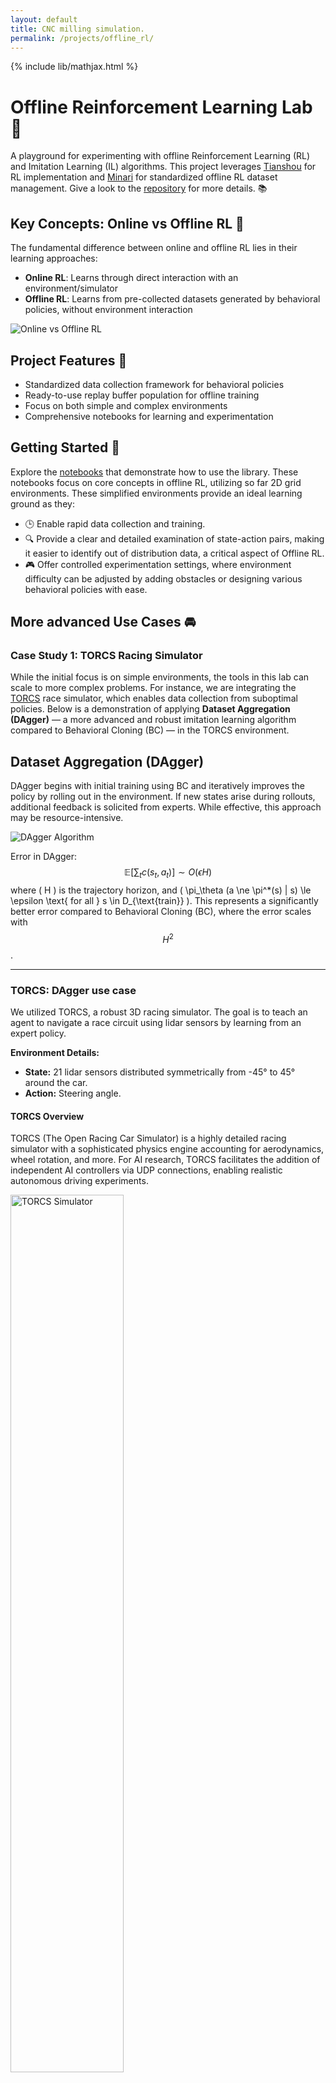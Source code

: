 ```yaml
---
layout: default
title: CNC milling simulation. 
permalink: /projects/offline_rl/
---
```

{% include lib/mathjax.html %}

# Offline Reinforcement Learning Lab 🚀

A playground for experimenting with offline Reinforcement Learning (RL) and Imitation Learning (IL) algorithms.
This project leverages [Tianshou](https://github.com/thu-ml/tianshou) for RL implementation and 
[Minari](https://github.com/Farama-Foundation/Minari) for standardized offline RL dataset management. Give a look to the 
[repository](...) for more details. 📚

## Key Concepts: Online vs Offline RL 🧠
The fundamental difference between online and offline RL lies in their learning approaches:
- **Online RL**: Learns through direct interaction with an environment/simulator
- **Offline RL**: Learns from pre-collected datasets generated by behavioral policies, without environment interaction

![Online vs Offline RL](../../assets/img/90_online_vs_offline.png)

## Project Features 🔧
- Standardized data collection framework for behavioral policies
- Ready-to-use replay buffer population for offline training
- Focus on both simple and complex environments
- Comprehensive notebooks for learning and experimentation

## Getting Started 🏁
Explore the [notebooks](link-to-notebooks) that demonstrate how to use the library. These notebooks focus on core 
concepts in offline RL, utilizing so far 2D grid environments. These simplified environments provide an ideal learning 
ground as they:
- 🕒 Enable rapid data collection and training.
- 🔍 Provide a clear and detailed examination of state-action pairs, making it easier to identify out of distribution data,
  a critical aspect of Offline RL.
- 🎮 Offer controlled experimentation settings, where environment difficulty can be adjusted by adding obstacles or 
  designing various behavioral policies with ease. 

## More advanced Use Cases 🚘

### Case Study 1: TORCS Racing Simulator

While the initial focus is on simple environments, the tools in this lab can scale to more complex problems. 
For instance, we are integrating the [TORCS](...) race simulator, which enables data collection from suboptimal 
policies. Below is a demonstration of applying **Dataset Aggregation (DAgger)** — a more advanced and robust imitation 
learning algorithm compared to Behavioral Cloning (BC) — in the TORCS environment.

## Dataset Aggregation (DAgger)

DAgger begins with initial training using BC and iteratively improves the policy by rolling out in the environment. 
If new states arise during rollouts, additional feedback is solicited from experts. While effective, this approach 
may be resource-intensive. 

<img src="../../assets/img/93_dagger_pseudocode.png" alt="DAgger Algorithm">

Error in DAgger:
$$ \mathbb{E} \left[ \sum_t c(s_t, a_t) \right] \sim O(\epsilon H) $$
where \( H \) is the trajectory horizon, 
and \( \pi_\theta (a \ne \pi^*(s) | s) \le \epsilon \text{ for all } s \in D_{\text{train}} \). This represents a 
significantly better error compared to Behavioral Cloning (BC), where the error scales with $$H^2$$.


---

### TORCS: DAgger use case
We utilized TORCS, a robust 3D racing simulator. The goal is to teach an agent to navigate a race circuit using lidar 
sensors by learning from an expert policy. 

**Environment Details:**
- **State:** 21 lidar sensors distributed symmetrically from -45° to 45° around the car.
- **Action:** Steering angle.

#### TORCS Overview
TORCS (The Open Racing Car Simulator) is a highly detailed racing simulator with a sophisticated physics engine 
accounting for aerodynamics, wheel rotation, and more. For AI research, TORCS facilitates the addition of independent
AI controllers via UDP connections, enabling realistic autonomous driving experiments.

<img src="../../assets/img/93_TORCS_simulator.png" alt="TORCS Simulator" width=60%>

---

## Results: DAgger in Action

Remember what we need to do:

<img src="../../assets/img/93_DAGGER.jpg" alt="TORCS Simulator" width=60%>


### 1. Expert Driver
As shown in the video below, the expert (human) driver demonstrates optimal performance.

<html lang="en">
<head>
    <meta charset="UTF-8">
    <meta name="viewport" content="width=device-width, initial-scale=1.0">
    <title>Video Section Example</title>
    <style>
        /* Styles for the video container */
        .video-container {
            text-align: left;
            margin: 10px 0;
        }
    </style>
</head>
<body>
    <!-- Video Section -->
    <div class="video-container">
        <video width="340" height="360" controls>
            <source src="../../assets/videos/expert_driver_dagger.webm" type="video/webm">
            Your browser does not support the video tag.
        </video>
    </div>
</body>
</html>


### 2. Drunk Driver (Behavior Policy)
A suboptimal policy (the "drunk driver") collects data, providing a starting point for offline RL.

<html lang="en">
<head>
    <meta charset="UTF-8">
    <meta name="viewport" content="width=device-width, initial-scale=1.0">
    <title>Video Section Example</title>
    <style>
        /* Styles for the video container */
        .video-container {
            text-align: left;
            margin: 10px 0;
        }
    </style>
</head>
<body>
    <!-- Video Section -->
    <div class="video-container">
        <video width="340" height="360" controls>
            <source src="../../assets/videos/suboptimal_driver_dagger.webm" type="video/webm">
            Your browser does not support the video tag.
        </video>
    </div>
</body>
</html>


### 3. DAgger Improvement
By incorporating expert corrections into the dataset during rollouts, the policy rapidly improves, 
achieving near-expert performance after just a few iterations.

Using expert driver knowledge (first video) to correct the behavioral policy state-action wrong pairs (second video)
after just 4 laps we are able to learn the expert policy, as shown in the next video. 


<html lang="en">
<head>
    <meta charset="UTF-8">
    <meta name="viewport" content="width=device-width, initial-scale=1.0">
    <title>Video Section Example</title>
    <style>
        /* Styles for the video container */
        .video-container {
            text-align: left;
            margin: 10px 0;
        }
    </style>
</head>
<body>
    <!-- Video Section -->
    <div class="video-container">
        <video width="340" height="360" controls>
            <source src="../../assets/videos/optimal_dagger_policy.webm" type="video/webm">
            Your browser does not support the video tag.
        </video>
    </div>
</body>
</html>


---

## In Summary

DAgger is a powerful algorithm, but it requires access to an expert, which can be very costly. Offline RL aims to 
achieve a similar goal; however, if certain state-action pairs are missing from your dataset, it becomes challenging 
for the algorithm to infer or recreate them. In Offline RL, the goal is to go out of distribution in a controlled 
manner. For more details, refer to the notebooks in the repository. 

Since the data collected in the previous exercise is quite bad, this example will be particularly challenging for 
Offline RL. You should try to collect a better-quality dataset to improve performance.

---

## Example: BCQ (Batch Constrained Q-Learning)

In the example below, we apply the **BCQ (Batch Constrained Q-Learning)** offline RL algorithm to a dataset collected 
from a suboptimal policy that is not too bad, but as shown in the video below, it fails to make the first curve and 
collides. 

<html lang="en">
<head>
    <meta charset="UTF-8">
    <meta name="viewport" content="width=device-width, initial-scale=1.0">
    <title>Video Section Example</title>
    <style>
        /* Styles for the video container */
        .video-container {
            text-align: left;
            margin: 10px 0;
        }
    </style>
</head>
<body>
    <!-- Video Section -->
    <div class="video-container">
        <video width="340" height="360" controls>
            <source src="../../assets/videos/suboptimal_policy_bcq.webm" type="video/webm">
            Your browser does not support the video tag.
        </video>
    </div>
</body>
</html>


Consequently, the state-action pair required to avoid the collision and navigate the curve correctly is 
missing from the dataset. Offline RL algorithms employ various techniques to infer or create such missing states to 
minimize the reward penalty.  

In this case, our reward is a penalty if any of the lidar sensors detect an imminent collision.

As shown in the video below, after just one epoch, the offline RL algorithm successfully learned to create the 
missing state-action pairs, enabling it to navigate the curve quite well. As mentioned earlier, the policy will 
#continue to improve with additional training. However, if there is a significant gap between the optimal 
state-action pairs and the collected ones, this poses a considerable challenge. In such cases, the most practical 
approach would be to return to the initial stage and collect higher-quality data in those specific regimes.


<html lang="en">
<head>
    <meta charset="UTF-8">
    <meta name="viewport" content="width=device-width, initial-scale=1.0">
    <title>Video Section Example</title>
    <style>
        /* Styles for the video container */
        .video-container {
            text-align: left;
            margin: 10px 0;
        }
    </style>
</head>
<body>
    <!-- Video Section -->
    <div class="video-container">
        <video width="340" height="360" controls>
            <source src="../../assets/videos/BCQ_optimal_policy.webm" type="video/webm">
            Your browser does not support the video tag.
        </video>
    </div>
</body>
</html>


---

## Future Work
- Expand the library to include additional high-dimensional environments.
- Explore Imitation Learning/ Offline RL with transformers like architectures.

Stay tuned for updates, and feel free to explore the repository and contribute to this evolving Offline RL Lab!


---


<a href="/ivan-homepage/">
    <button style="padding:10px 20px; background-color:#007BFF; color:white; border:none; border-radius:5px; cursor:pointer;">
        Back to Home
    </button>
</a>



<!-- Place this code block at the end of your Markdown file -->
<style>
    .lightbox-image {
        display: inline-block;
        margin: 10px;
        cursor: pointer;
    }
    
    .lightbox-image img {
        max-width: 300px;
        transition: transform 0.3s ease;
        display: block;
    }
    
    .lightbox-image img:hover {
        transform: scale(1.05);
    }
    
    #global-lightbox {
        display: none;
        position: fixed;
        z-index: 9999;
        left: 0;
        top: 0;
        width: 100%;
        height: 100%;
        background-color: rgba(0, 0, 0, 0.9);
        justify-content: center;
        align-items: center;
    }
    
    #global-lightbox img {
        max-width: 90%;
        max-height: 90vh;
        object-fit: contain;
    }
    
    #lightbox-close {
        position: absolute;
        top: 20px;
        right: 30px;
        color: white;
        font-size: 30px;
        cursor: pointer;
        font-weight: bold;
    }
</style>

<!-- Single lightbox container for all images -->
<div id="global-lightbox">
    <span id="lightbox-close">&times;</span>
    <img id="lightbox-current-image" src="" alt="">
</div>

<script>
    // Create lightbox container if it doesn't exist
    if (!document.getElementById('global-lightbox')) {
        const lightboxHTML = `
            <div id="global-lightbox">
                <span id="lightbox-close">&times;</span>
                <img id="lightbox-current-image" src="" alt="">
            </div>
        `;
        document.body.insertAdjacentHTML('beforeend', lightboxHTML);
    }

    // Initialize lightbox functionality
    function initializeLightbox() {
        const lightbox = document.getElementById('global-lightbox');
        const lightboxImage = document.getElementById('lightbox-current-image');
        const closeBtn = document.getElementById('lightbox-close');

        // Add click handlers to all lightbox images
        document.querySelectorAll('.lightbox-image img').forEach(img => {
            img.addEventListener('click', function() {
                lightbox.style.display = 'flex';
                lightboxImage.src = this.src;
                lightboxImage.alt = this.alt;
            });
        });

        // Close handlers
        closeBtn.addEventListener('click', () => lightbox.style.display = 'none');
        lightbox.addEventListener('click', (e) => {
            if (e.target === lightbox) lightbox.style.display = 'none';
        });
    }

    // Initialize when the page loads
    if (document.readyState === 'loading') {
        document.addEventListener('DOMContentLoaded', initializeLightbox);
    } else {
        initializeLightbox();
    }
</script>
